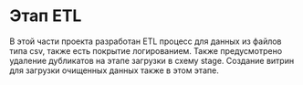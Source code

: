 # Этап ETL 
В этой части проекта разработан ETL процесс для данных из файлов типа csv, также есть покрытие логированием. Также предусмотрено удаление дубликатов на этапе загрузки в схему stage. Создание витрин для загрузки очищенных данных также в этом этапе. 
